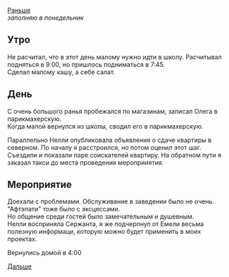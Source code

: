[Раньше](2019.10.11.md)  
*заполняю в понедельник*
## Утро
Не расчитал, что в этот день малому нужно идти в школу. Расчитывал подняться в 9:00, но пришлось подниматься в 7:45.  
Сделал малому кашу, а себе салат.
## День
С очень большого ранья пробежался по магазинам, записал Олега в парикмахерскую.  
Когда малой вернулся из школы, сводил его в парикмахерскую.

Параллельно Нелли опубликовала объявления о сдаче квартиры в северном. По началу я расстроился, но потом оценил этот шаг.  
Съездили и показали паре соискателей квартиру. На обратном пути я заказал такси до места проведения мероприиятия.
## Мероприятие
Доехали с проблемами. Обслуживание в заведении было не очень. "Афтэпати" тоже было с эксцессами.  
Но общение среди гостей было замечательным и душевным.  
Нелли восприняла Сержанта, я же подчерпнул от Емели весьма полезную информаци, которую можно будет применить в моих проектах.

Вернулись домой в 4:00

[Дальше](2019.10.13.md)